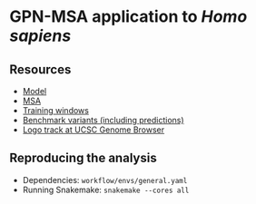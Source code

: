# GPN-MSA application to *Homo sapiens*

## Resources
* [Model](https://huggingface.co/songlab/gpn-msa-sapiens)
* [MSA](https://huggingface.co/datasets/songlab/multiz100way)
* [Training windows](https://huggingface.co/datasets/songlab/gpn-msa-sapiens-dataset)
* [Benchmark variants (including predictions)](https://huggingface.co/datasets/songlab/human_variants)
* [Logo track at UCSC Genome Browser](https://genome.ucsc.edu/s/gbenegas/gpn-msa-sapiens)

## Reproducing the analysis
* Dependencies: `workflow/envs/general.yaml`
* Running Snakemake: `snakemake --cores all`
